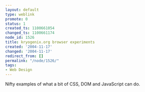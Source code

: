 ```yaml
---
layout: default
type: weblink
promote: 0
status: 1
created_ts: 1100661054
changed_ts: 1100661174
node_id: 1526
title: kryogenix.org browser experiments
created: '2004-11-17'
changed: '2004-11-17'
redirect_from: []
permalink: "/node/1526/"
tags:
- Web Design
---
```

Nifty examples of what a bit of CSS, DOM and JavaScript can do.
